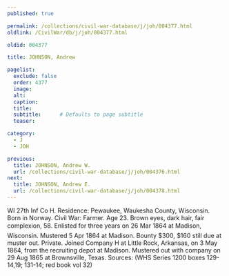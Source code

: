 ```yaml
---
published: true

permalink: /collections/civil-war-database/j/joh/004377.html
oldlink: /CivilWar/db/j/joh/004377.html

oldid: 004377

title: JOHNSON, Andrew

pagelist:
  exclude: false
  order: 4377
  image: 
  alt:
  caption:
  title:
  subtitle:      # Defaults to page subtitle
  teaser:

category: 
  - J 
  - JOH

previous:
  title: JOHNSON, Andrew W.
  url: /collections/civil-war-database/j/joh/004376.html  
next:
  title: JOHNSON, Andrew E.
  url: /collections/civil-war-database/j/joh/004378.html   
---
```

WI 27th Inf Co H. Residence: Pewaukee, Waukesha County, Wisconsin. Born in Norway. Civil War: Farmer. Age 23. Brown eyes, dark hair, fair complexion, 5&#146;8&#148;. Enlisted for three years on 26 Mar 1864 at Madison, Wisconsin. Mustered 5 Apr 1864 at Madison. Bounty $300, $160 still due at muster out. Private. Joined Company H at Little Rock, Arkansas, on 3 May 1864, from the recruiting depot at Madison. Mustered out with company on 29 Aug 1865 at Brownsville, Texas. Sources: (WHS Series 1200 boxes 129-14,19; 131-14; red book vol 32)